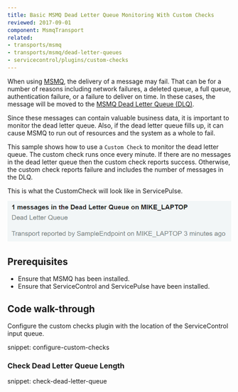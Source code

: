```yaml
---
title: Basic MSMQ Dead Letter Queue Monitoring With Custom Checks
reviewed: 2017-09-01
component: MsmqTransport
related:
- transports/msmq
- transports/msmq/dead-letter-queues
- servicecontrol/plugins/custom-checks
---
```



When using [MSMQ](https://msdn.microsoft.com/en-us/library/ms706032.aspx), the delivery of a message may fail. That can be for a number of reasons including network failures, a deleted queue, a full queue, authentication failure, or a failure to deliver on time. In these cases, the message will be moved to the [MSMQ Dead Letter Queue (DLQ)](https://msdn.microsoft.com/en-us/library/ms706227.aspx).

Since these messages can contain valuable business data, it is important to monitor the dead letter queue. Also, if the dead letter queue fills up, it can cause MSMQ to run out of resources and the system as a whole to fail.

This sample shows how to use a `Custom Check` to monitor the dead letter queue. The custom check runs once every minute. If there are no messages in the dead letter queue then the custom check reports success. Otherwise, the custom check reports failure and includes the number of messages in the DLQ.

This is what the CustomCheck will look like in ServicePulse.

![CustomCheck reported in ServicePulse](screenshot.png)


## Prerequisites

 * Ensure that MSMQ has been installed.
 * Ensure that ServiceControl and ServicePulse have been installed.


## Code walk-through

Configure the custom checks plugin with the location of the ServiceControl input queue.

snippet: configure-custom-checks


### Check Dead Letter Queue Length

snippet: check-dead-letter-queue
